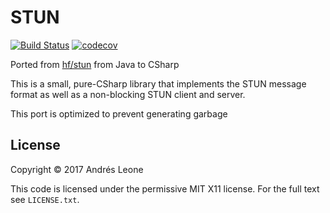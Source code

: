 STUN
====
[![Build Status](https://travis-ci.org/WebRTC-csharp/stun.svg?branch=master)](https://travis-ci.org/WebRTC-csharp/stun) [![codecov](https://codecov.io/gh/WebRTC-csharp/stun/branch/master/graph/badge.svg)](https://codecov.io/gh/WebRTC-csharp/stun)

Ported from [hf/stun](https://github.com/hf/stun) from Java to CSharp

This is a small, pure-CSharp library that implements the STUN message format as
well as a non-blocking STUN client and server.

This port is optimized to prevent generating garbage

## License

Copyright &copy; 2017 Andrés Leone

This code is licensed under the permissive MIT X11 license. For the full text
see `LICENSE.txt`.
